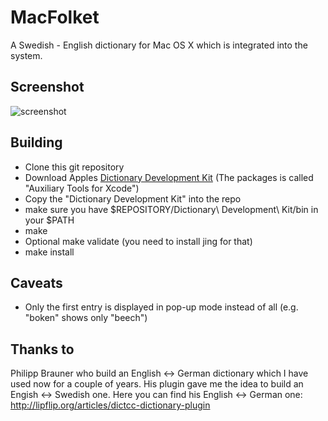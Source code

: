 MacFolket
=========

A Swedish - English dictionary for Mac OS X which is integrated into the system.


Screenshot
----------

![screenshot](http://loessl.org/projekte/macfolket/images/svendict.jpg)


Building
--------

- Clone this git repository
- Download Apples [Dictionary Development Kit](https://developer.apple.com/downloads/) (The packages is called "Auxiliary Tools for Xcode")
- Copy the "Dictionary Development Kit" into the repo
- make sure you have $REPOSITORY/Dictionary\ Development\ Kit/bin in your $PATH
- make
- Optional make validate (you need to install jing for that)
- make install


Caveats
-------

- Only the first entry is displayed in pop-up mode instead of all (e.g. "boken" shows only "beech")


Thanks to
---------

Philipp Brauner who build an English <-> German dictionary which I have used now for a couple of years. His plugin gave me the idea to build an Engish <-> Swedish one.
Here you can find his English <-> German one: http://lipflip.org/articles/dictcc-dictionary-plugin

